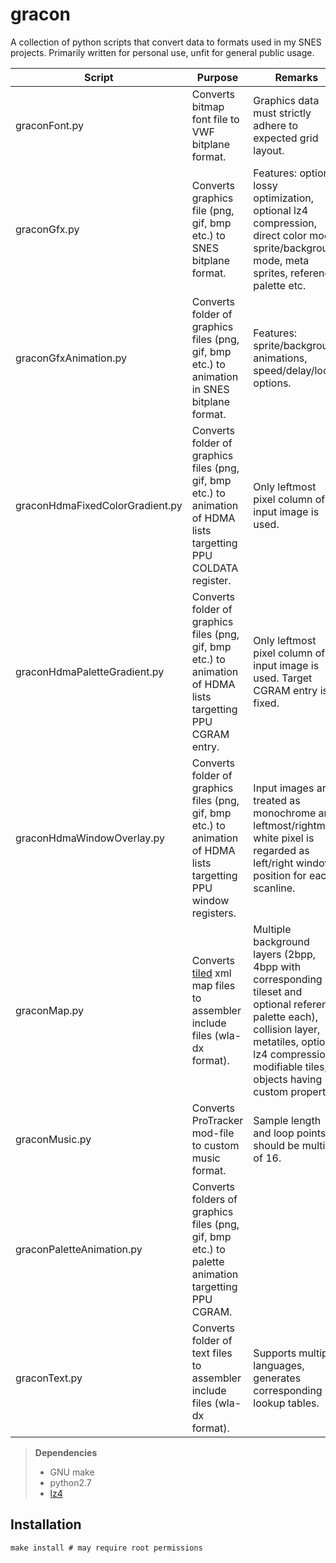 gracon
======

A collection of python scripts that convert data to formats used in my SNES projects.
Primarily written for personal use, unfit for general public usage.

|  Script             | Purpose   | Remarks |
|  ------             | -------   | ------- |
|  graconFont.py      | Converts bitmap font file to VWF bitplane format. | Graphics data must strictly adhere to expected grid layout. |
|  graconGfx.py      | Converts graphics file (png, gif, bmp etc.) to SNES bitplane format. | Features: optional lossy optimization, optional lz4 compression, direct color mode, sprite/background mode, meta sprites, reference palette etc. |
|  graconGfxAnimation.py      | Converts folder of graphics files (png, gif, bmp etc.) to animation in SNES bitplane format. | Features: sprite/background animations, speed/delay/loop options. |
|  graconHdmaFixedColorGradient.py      | Converts folder of graphics files (png, gif, bmp etc.) to animation of HDMA lists targetting PPU COLDATA register. | Only leftmost pixel column of input image is used. |
|  graconHdmaPaletteGradient.py      | Converts folder of graphics files (png, gif, bmp etc.) to animation of HDMA lists targetting PPU CGRAM entry. | Only leftmost pixel column of input image is used. Target CGRAM entry is fixed.  |
|  graconHdmaWindowOverlay.py      | Converts folder of graphics files (png, gif, bmp etc.) to animation of HDMA lists targetting PPU window registers.  | Input images are treated as monochrome and leftmost/rightmost white pixel is regarded as left/right window position for each scanline. |
|  graconMap.py      | Converts [tiled](https://www.mapeditor.org/) xml map files to assembler include files (wla-dx format). | Multiple background layers (2bpp, 4bpp with corresponding tileset and optional reference palette each), collision layer, metatiles, optional lz4 compression, modifiable tiles, objects having custom properties |
|  graconMusic.py      | Converts ProTracker mod-file to custom music format. | Sample length and loop points should be multiple of 16. |
|  graconPaletteAnimation.py      | Converts folders of graphics files (png, gif, bmp etc.) to palette animation targetting PPU CGRAM. | |
|  graconText.py      | Converts folder of text files to assembler include files (wla-dx format). | Supports multiple languages, generates corresponding lookup tables. |

> **Dependencies**
> - GNU make
> - python2.7
> - [lz4](https://github.com/lz4/lz4)


Installation
------------

```
make install # may require root permissions
```
